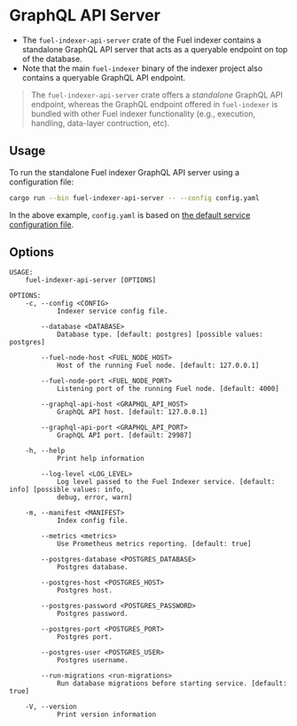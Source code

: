 # GraphQL API Server

- The `fuel-indexer-api-server` crate of the Fuel indexer contains a standalone GraphQL API server that acts as a queryable endpoint on top of the database.
- Note that the main `fuel-indexer` binary of the indexer project also contains a queryable GraphQL API endpoint.

> The `fuel-indexer-api-server` crate offers a _standalone_ GraphQL API endpoint, whereas the GraphQL endpoint offered in `fuel-indexer` is bundled with other Fuel indexer functionality (e.g., execution, handling, data-layer contruction, etc).

## Usage

To run the standalone Fuel indexer GraphQL API server using a configuration file:

```bash
cargo run --bin fuel-indexer-api-server -- --config config.yaml
```

In the above example, `config.yaml` is based on [the default service configuration file](https://github.com/FuelLabs/fuel-indexer/blob/master/config.yaml).

## Options

```text
USAGE:
    fuel-indexer-api-server [OPTIONS]

OPTIONS:
    -c, --config <CONFIG>
            Indexer service config file.

        --database <DATABASE>
            Database type. [default: postgres] [possible values: postgres]

        --fuel-node-host <FUEL_NODE_HOST>
            Host of the running Fuel node. [default: 127.0.0.1]

        --fuel-node-port <FUEL_NODE_PORT>
            Listening port of the running Fuel node. [default: 4000]

        --graphql-api-host <GRAPHQL_API_HOST>
            GraphQL API host. [default: 127.0.0.1]

        --graphql-api-port <GRAPHQL_API_PORT>
            GraphQL API port. [default: 29987]

    -h, --help
            Print help information

        --log-level <LOG_LEVEL>
            Log level passed to the Fuel Indexer service. [default: info] [possible values: info,
            debug, error, warn]

    -m, --manifest <MANIFEST>
            Index config file.

        --metrics <metrics>
            Use Prometheus metrics reporting. [default: true]

        --postgres-database <POSTGRES_DATABASE>
            Postgres database.

        --postgres-host <POSTGRES_HOST>
            Postgres host.

        --postgres-password <POSTGRES_PASSWORD>
            Postgres password.

        --postgres-port <POSTGRES_PORT>
            Postgres port.

        --postgres-user <POSTGRES_USER>
            Postgres username.

        --run-migrations <run-migrations>
            Run database migrations before starting service. [default: true]

    -V, --version
            Print version information
```
